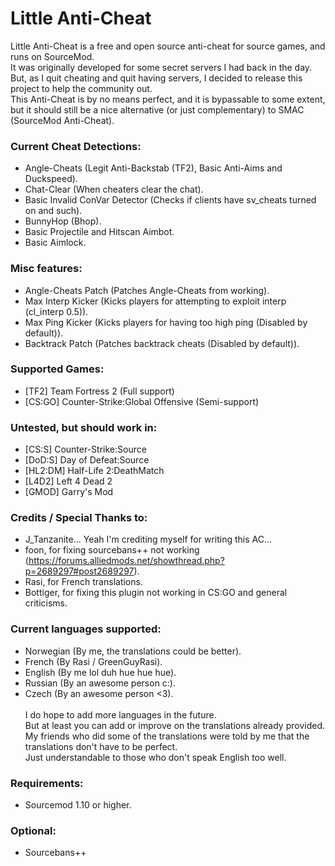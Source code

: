 # Little Anti-Cheat

Little Anti-Cheat is a free and open source anti-cheat for source games, and runs on SourceMod.\
It was originally developed for some secret servers I had back in the day.\
But, as I quit cheating and quit having servers, I decided to release this project to help the community out.\
This Anti-Cheat is by no means perfect, and it is bypassable to some extent, but it should still be a nice alternative (or just complementary) to SMAC (SourceMod Anti-Cheat).

### Current Cheat Detections:
 - Angle-Cheats (Legit Anti-Backstab (TF2), Basic Anti-Aims and Duckspeed).
 - Chat-Clear (When cheaters clear the chat).
 - Basic Invalid ConVar Detector (Checks if clients have sv_cheats turned on and such).
 - BunnyHop (Bhop).
 - Basic Projectile and Hitscan Aimbot.
 - Basic Aimlock.

### Misc features:
 - Angle-Cheats Patch (Patches Angle-Cheats from working).
 - Max Interp Kicker (Kicks players for attempting to exploit interp (cl_interp 0.5)).
 - Max Ping Kicker (Kicks players for having too high ping (Disabled by default)).
 - Backtrack Patch (Patches backtrack cheats (Disabled by default)).

### Supported Games:
 - [TF2] Team Fortress 2 (Full support)
 - [CS:GO] Counter-Strike:Global Offensive (Semi-support)

### Untested, but should work in:
 - [CS:S] Counter-Strike:Source
 - [DoD:S] Day of Defeat:Source
 - [HL2:DM] Half-Life 2:DeathMatch
 - [L4D2] Left 4 Dead 2
 - [GMOD] Garry's Mod

### Credits / Special Thanks to:
 - J_Tanzanite... Yeah I'm crediting myself for writing this AC...
 - foon, for fixing sourcebans++ not working (https://forums.alliedmods.net/showthread.php?p=2689297#post2689297).
 - Rasi, for French translations.
 - Bottiger, for fixing this plugin not working in CS:GO and general criticisms.

### Current languages supported:
 - Norwegian (By me, the translations could be better).
 - French (By Rasi / GreenGuyRasi).
 - English (By me lol duh hue hue hue).
 - Russian (By an awesome person c:).
 - Czech (By an awesome person <3).\
\
I do hope to add more languages in the future.\
But at least you can add or improve on the translations already provided.\
My friends who did some of the translations were told by me that the translations don't have to be perfect.\
Just understandable to those who don't speak English too well.

### Requirements:
 - Sourcemod 1.10 or higher.

### Optional:
 - Sourcebans++
